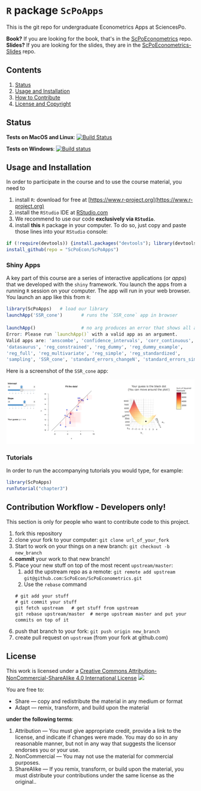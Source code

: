 # `R` package `ScPoApps`

This is the git repo for undergraduate Econometrics Apps at SciencesPo.

**Book?** If you are looking for the book, that's in the [ScPoEconometrics](https://github.com/ScPoEcon/ScPoEconometrics) repo.
**Slides?** If you are looking for the slides, they are in the [ScPoEconometrics-Slides](https://github.com/ScPoEcon/ScPoEconometrics-Slides) repo.

## Contents

1. [Status](#status)
2. [Usage and Installation](#usage-and-installation) 
3. [How to Contribute](#contribution-workflow)
4. [License and Copyright](#license)

## Status

**Tests on MacOS and Linux**: [![Build Status](https://travis-ci.org/ScPoEcon/ScPoApps.svg?branch=master)](https://travis-ci.org/ScPoEcon/ScPoApps)

**Tests on Windows**: [![Build status](https://ci.appveyor.com/api/projects/status/ehhbwdwjkuxia53o?svg=true)](https://ci.appveyor.com/project/FlorianOswald/scpoapps)




## Usage and Installation

In order to participate in the course and to use the course material, you need to 

1. install `R`: download for free at [https://www.r-project.org](https://www.r-project.org)
1. install the `RStudio` IDE at [RStudio.com](https://www.rstudio.com/products/rstudio/download/#download)
1. We recommend to use our code **exclusively via `RStudio`**.
1. install **this** `R` package in your computer. To do so, just copy and paste those lines into your `RStudio` console:

```R
if (!require(devtools)) {install.packages("devtools"); library(devtools)}
install_github(repo = "ScPoEcon/ScPoApps")
```

### Shiny Apps

A key part of this course are a series of interactive applications (or *apps*) that we developed with the `shiny` framework. You launch the apps from a running `R` session on your computer. The app will run in your web browser. You launch an app like this from `R`:

```R
library(ScPoApps)   # load our library
launchApp('SSR_cone')       # runs the `SSR_cone` app in browser

launchApp()                 # no arg produces an error that shows all available apps
Error: Please run `launchApp()` with a valid app as an argument.
Valid apps are: 'anscombe', 'confidence_intervals', 'corr_continuous', 
'datasaurus', 'reg_constrained', 'reg_dummy', 'reg_dummy_example', 
'reg_full', 'reg_multivariate', 'reg_simple', 'reg_standardized', 
'sampling', 'SSR_cone', 'standard_errors_changeN', 'standard_errors_simple'
```

Here is a screenshot of the `SSR_cone` app:

![SSR_cone](images/SSR_cone.png)

### Tutorials

In order to run the accompanying tutorials you would type, for example:

```R
library(ScPoApps)
runTutorial("chapter3")
```



## Contribution Workflow - Developers only!

This section is only for people who want to contribute code to this project.

1. fork this repository
1. clone your fork to your computer: `git clone url_of_your_fork`
1. Start to work on your things on a new branch: `git checkout -b new_branch`
1. **commit** your work to that new branch! 
1. Place your new stuff on top of the most recent `upstream/master`:
	1. add the upstream repo as a remote: `git remote add upstream git@github.com:ScPoEcon/ScPoEconometrics.git`
	1. Use the `rebase` command
    ```
    # git add your stuff
    # git commit your stuff
    git fetch upstream   # get stuff from upstream
    git rebase upstream/master  # merge upstream master and put your commits on top of it
    ```
1. push that branch to your fork: `git push origin new_branch`
1. create pull request on `upstream` (from your fork at github.com)


## License

This work is licensed under a [Creative Commons Attribution-NonCommercial-ShareAlike 4.0 International License](http://creativecommons.org/licenses/by-nc-sa/4.0/)
![](images/cc.png)

You are free to:

* Share — copy and redistribute the material in any medium or format
* Adapt — remix, transform, and build upon the material

**under the following terms**:

1. Attribution — You must give appropriate credit, provide a link to the license, and indicate if changes were made. You may do so in any reasonable manner, but not in any way that suggests the licensor endorses you or your use. 
2. NonCommercial — You may not use the material for commercial purposes.
3. ShareAlike — If you remix, transform, or build upon the material, you must distribute your contributions under the same license as the original..


